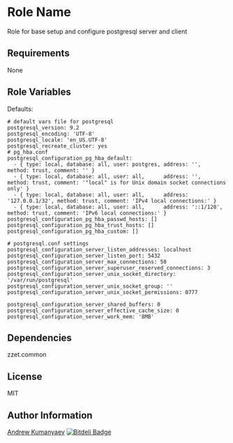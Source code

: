 Role Name
========

Role for base setup and configure postgresql server and client

Requirements
------------

None

Role Variables
--------------

Defaults:

    # default vars file for postgresql
    postgresql_version: 9.2
    postgresql_encoding: 'UTF-8'
    postgresql_locale: 'en_US.UTF-8'
    postgresql_recreate_cluster: yes
    # pg_hba.conf
    postgresql_configuration_pg_hba_default:
      - { type: local, database: all, user: postgres, address: '',             method: trust, comment: '' }
      - { type: local, database: all, user: all,      address: '',             method: trust, comment: '"local" is for Unix domain socket connections only' }
      - { type: local, database: all, user: all,      address: '127.0.0.1/32', method: trust, comment: 'IPv4 local connections:' }
      - { type: local, database: all, user: all,      address: '::1/128',      method: trust, comment: 'IPv6 local connections:' }
    postgresql_configuration_pg_hba_passwd_hosts: []
    postgresql_configuration_pg_hba_trust_hosts: []
    postgresql_configuration_pg_hba_custom: []

    # postgresql.conf settings
    postgresql_configuration_server_listen_addresses: localhost
    postgresql_configuration_server_listen_port: 5432
    postgresql_configuration_server_max_connections: 50
    postgresql_configuration_server_superuser_reserved_connections: 3
    postgresql_configuration_server_unix_socket_directory: '/var/run/postgresql'
    postgresql_configuration_server_unix_socket_group: ''
    postgresql_configuration_server_unix_socket_permissions: 0777

    postgresql_configuration_server_shared_buffers: 0
    postgresql_configuration_server_effective_cache_size: 0
    postgresql_configuration_server_work_mem: '8MB'

Dependencies
------------

zzet.common

License
-------

MIT

Author Information
------------------

[Andrew Kumanyaev](https://github.com/zzet)
[![Bitdeli Badge](https://d2weczhvl823v0.cloudfront.net/zzet/ansible-postgresql-role/trend.png)](https://bitdeli.com/free "Bitdeli Badge")

